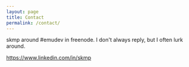 ```yaml
---
layout: page
title: Contact
permalink: /contact/
---
```


skmp around #emudev in freenode. I don't always reply, but I often lurk around.

https://www.linkedin.com/in/skmp
